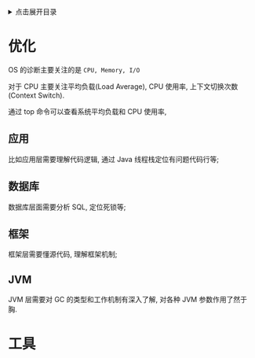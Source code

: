 
<details>
<summary>点击展开目录</summary>

- [优化](#优化)
  - [应用](#应用)
  - [数据库](#数据库)
  - [框架](#框架)
  - [JVM](#jvm)
- [工具](#工具)

</details>

# 优化

OS 的诊断主要关注的是 `CPU, Memory, I/O`

对于 CPU 主要关注平均负载(Load Average), CPU 使用率, 上下文切换次数(Context Switch).

通过 top 命令可以查看系统平均负载和 CPU 使用率,

## 应用

比如应用层需要理解代码逻辑, 通过 Java 线程栈定位有问题代码行等;

## 数据库

数据库层面需要分析 SQL, 定位死锁等;

## 框架

框架层需要懂源代码, 理解框架机制;

## JVM

JVM 层需要对 GC 的类型和工作机制有深入了解, 对各种 JVM 参数作用了然于胸.

# 工具
